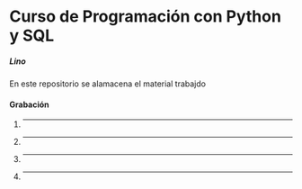 # Curso de Programación con Python y SQL
##### Lino

En este repositorio se alamacena el material trabajdo

#### Grabación
1. ---
2. ---
3. ---
4. ---